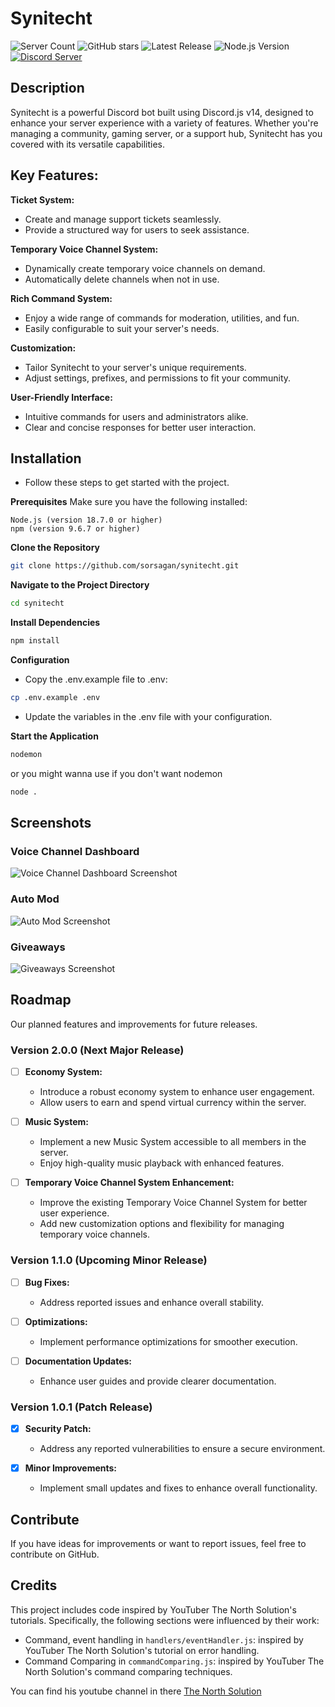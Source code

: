 
# Synitecht

![Server Count](https://img.shields.io/badge/dynamic/json?color=blue&label=servers&query=%24.server_count&url=https%3A%2F%2Fdiscord-bot-list.com%2Fapi%2Fbots%2F1007699480671432704)
![GitHub stars](https://img.shields.io/github/stars/Sorsagan/synitecht?style=social)
![Latest Release](https://img.shields.io/github/v/release/Sorsagan/synitecht)
![Node.js Version](https://img.shields.io/node/v/synitecht)
[![Discord Server](https://img.shields.io/discord/882383171323314186?label=Join%20our%20Discord&logo=discord&logoColor=white&color=7289DA)](https://discord.gg/khNBFw8DrU)

## Description

Synitecht is a powerful Discord bot built using Discord.js v14, designed to enhance your server experience with a variety of features. Whether you're managing a community, gaming server, or a support hub, Synitecht has you covered with its versatile capabilities.

## Key Features:

**Ticket System:**

+ Create and manage support tickets seamlessly.
+ Provide a structured way for users to seek assistance.

**Temporary Voice Channel System:**

+ Dynamically create temporary voice channels on demand.
+ Automatically delete channels when not in use.

**Rich Command System:**

+ Enjoy a wide range of commands for moderation, utilities, and fun.
+ Easily configurable to suit your server's needs.

**Customization:**

+ Tailor Synitecht to your server's unique requirements.
+ Adjust settings, prefixes, and permissions to fit your community.

**User-Friendly Interface:**

+ Intuitive commands for users and administrators alike.
+ Clear and concise responses for better user interaction.
## Installation 
- Follow these steps to get started with the project.

**Prerequisites**
Make sure you have the following installed:

    Node.js (version 18.7.0 or higher)
    npm (version 9.6.7 or higher)

**Clone the Repository**

```bash
git clone https://github.com/sorsagan/synitecht.git
```

**Navigate to the Project Directory**

```bash
cd synitecht
```

**Install Dependencies**

```bash
npm install
```

**Configuration**
- Copy the .env.example file to .env:
```bash
cp .env.example .env
```
- Update the variables in the .env file with your configuration.

**Start the Application**

```bash
nodemon
```
or you might wanna use if you don't want nodemon
```bash
node .
```
## Screenshots

### Voice Channel Dashboard

![Voice Channel Dashboard Screenshot](https://i.imgur.com/slQH2X9.png)

### Auto Mod 

![Auto Mod Screenshot](https://i.imgur.com/jyAiKO5.png)

### Giveaways

![Giveaways Screenshot](https://i.imgur.com/qrruJ5R.png)
## Roadmap

Our planned features and improvements for future releases.

### Version 2.0.0 (Next Major Release)

- [ ] **Economy System:**
  - Introduce a robust economy system to enhance user engagement.
  - Allow users to earn and spend virtual currency within the server.

- [ ] **Music System:**
  - Implement a new Music System accessible to all members in the server.
  - Enjoy high-quality music playback with enhanced features.

- [ ] **Temporary Voice Channel System Enhancement:**
  - Improve the existing Temporary Voice Channel System for better user experience.
  - Add new customization options and flexibility for managing temporary voice channels.

### Version 1.1.0 (Upcoming Minor Release)

- [ ] **Bug Fixes:**
  - Address reported issues and enhance overall stability.
  
- [ ] **Optimizations:**
  - Implement performance optimizations for smoother execution.

- [ ] **Documentation Updates:**
  - Enhance user guides and provide clearer documentation.

### Version 1.0.1 (Patch Release)

- [x] **Security Patch:**
  - Address any reported vulnerabilities to ensure a secure environment.
  
- [x] **Minor Improvements:**
  - Implement small updates and fixes to enhance overall functionality.
## Contribute

If you have ideas for improvements or want to report issues, feel free to contribute on GitHub.
## Credits

This project includes code inspired by YouTuber The North Solution's tutorials. Specifically, the following sections were influenced by their work:

- Command, event handling in `handlers/eventHandler.js`: inspired by YouTuber The North Solution's tutorial on error handling.
- Command Comparing in `commandComparing.js`: inspired by YouTuber The North Solution's command comparing techniques.

You can find his youtube channel in there [The North Solution](https://www.youtube.com/@thenorthsolution)
